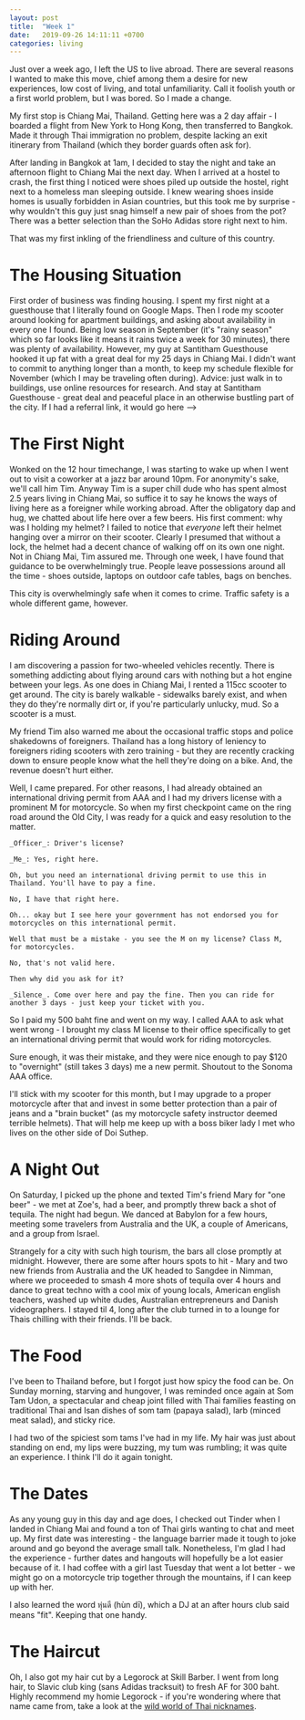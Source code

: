 ```yaml
---
layout: post
title:  "Week 1"
date:   2019-09-26 14:11:11 +0700
categories: living
---
```

Just over a week ago, I left the US to live abroad. There are several reasons I wanted to make this move, chief among them a desire for new experiences, low cost of living, and total unfamiliarity. Call it foolish youth or a first world problem, but I was bored. So I made a change. 

My first stop is Chiang Mai, Thailand. Getting here was a 2 day affair - I boarded a flight from New York to Hong Kong, then transferred to Bangkok. Made it through Thai immigration no problem, despite lacking an exit itinerary from Thailand (which they border guards often ask for). 

After landing in Bangkok at 1am, I decided to stay the night and take an afternoon flight to Chiang Mai the next day. When I arrived at a hostel to crash, the first thing I noticed were shoes piled up outside the hostel, right next to a homeless man sleeping outside. I knew wearing shoes inside homes is usually forbidden in Asian countries, but this took me by surprise - why wouldn't this guy just snag himself a new pair of shoes from the pot? There was a better selection than the SoHo Adidas store right next to him. 

That was my first inkling of the friendliness and culture of this country. 

The Housing Situation
======

First order of business was finding housing. I spent my first night at a guesthouse that I literally found on Google Maps. Then I rode my scooter around looking for apartment buildings, and asking about availability in every one I found. Being low season in September (it's "rainy season" which so far looks like it means it rains twice a week for 30 minutes), there was plenty of availability. However, my guy at Santitham Guesthouse hooked it up fat with a great deal for my 25 days in Chiang Mai. I didn't want to commit to anything longer than a month, to keep my schedule flexible for November (which I may be traveling often during). Advice: just walk in to buildings, use online resources for research. And stay at Santitham Guesthouse - great deal and peaceful place in an otherwise bustling part of the city. If I had a referral link, it would go here --> 

The First Night
======

Wonked on the 12 hour timechange, I was starting to wake up when I went out to visit a coworker at a jazz bar around 10pm. For anonymity's sake, we'll call him Tim. Anyway Tim is a super chill dude who has spent almost 2.5 years living in Chiang Mai, so suffice it to say he knows the ways of living here as a foreigner while working abroad. After the obligatory dap and hug, we chatted about life here over a few beers. His first comment: why was I holding my helmet? I failed to notice that _everyone_ left their helmet hanging over a mirror on their scooter. Clearly I presumed that without a lock, the helmet had a decent chance of walking off on its own one night. Not in Chiang Mai, Tim assured me. Through one week, I have found that guidance to be overwhelmingly true. People leave possessions around all the time - shoes outside, laptops on outdoor cafe tables, bags on benches. 

 This city is overwhelmingly safe when it comes to crime. Traffic safety is a whole different game, however. 

Riding Around
======

I am discovering a passion for two-wheeled vehicles recently. There is something addicting about flying around cars with nothing but a hot engine between your legs. As one does in Chiang Mai, I rented a 115cc scooter to get around. The city is barely walkable - sidewalks barely exist, and when they do they're normally dirt or, if you're particularly unlucky, mud. So a scooter is a must. 

My friend Tim also warned me about the occasional traffic stops and police shakedowns of foreigners. Thailand has a long history of leniency to foreigners riding scooters with zero training - but they are recently cracking down to ensure people know what the hell they're doing on a bike. And, the revenue doesn't hurt either. 

Well, I came prepared. For other reasons, I had already obtained an international driving permit from AAA and I had my drivers license with a prominent M for motorcycle. So when my first checkpoint came on the ring road around the Old City, I was ready for a quick and easy resolution to the matter. 

    _Officer_: Driver's license?

    _Me_: Yes, right here. 

    Oh, but you need an international driving permit to use this in Thailand. You'll have to pay a fine. 

    No, I have that right here. 

    Oh... okay but I see here your government has not endorsed you for motorcycles on this international permit. 

    Well that must be a mistake - you see the M on my license? Class M, for motorcycles.

    No, that's not valid here. 

    Then why did you ask for it? 

    _Silence_. Come over here and pay the fine. Then you can ride for another 3 days - just keep your ticket with you. 

So I paid my 500 baht fine and went on my way. I called AAA to ask what went wrong - I brought my class M license to their office specifically to get an international driving permit that would work for riding motorcycles. 

Sure enough, it was their mistake, and they were nice enough to pay $120 to "overnight" (still takes 3 days) me a new permit. Shoutout to the Sonoma AAA office. 

I'll stick with my scooter for this month, but I may upgrade to a proper motorcycle after that and invest in some better protection than a pair of jeans and a "brain bucket" (as my motorcycle safety instructor deemed terrible helmets). That will help me keep up with a boss biker lady I met who lives on the other side of Doi Suthep. 

A Night Out 
======

On Saturday, I picked up the phone and texted Tim's friend Mary for "one beer" - we met at Zoe's, had a beer, and promptly threw back a shot of tequila. The night had begun. We danced at Babylon for a few hours, meeting some travelers from Australia and the UK, a couple of Americans, and a group from Israel. 
    
Strangely for a city with such high tourism, the bars all close promptly at midnight. However, there are some after hours spots to hit - Mary and two new friends from Australia and the UK headed to Sangdee in Nimman, where we proceeded to smash 4 more shots of tequila over 4 hours and dance to great techno with a cool mix of young locals, American english teachers, washed up white dudes, Australian entrepreneurs and Danish videographers. I stayed til 4, long after the  club turned in to a lounge for Thais chilling with their friends. I'll be back. 

The Food
======

I've been to Thailand before, but I forgot just how spicy the food can be. On Sunday morning, starving and hungover, I was reminded once again at Som Tam Udon, a spectacular and cheap joint filled with Thai families feasting on traditional Thai and Isan dishes of som tam (papaya salad), larb (minced meat salad), and sticky rice. 

I had two of the spiciest som tams I've had in my life. My hair was just about standing on end, my lips were buzzing, my tum was rumbling; it was quite an experience. I think I'll do it again tonight. 

The Dates
======
As any young guy in this day and age does, I checked out Tinder when I landed in Chiang Mai and found a ton of Thai girls wanting to chat and meet up. My first date was interesting - the language barrier made it tough to joke around and go beyond the average small talk. Nonetheless, I'm glad I had the experience - further dates and hangouts will hopefully be a lot easier because of it. I had coffee with a girl last Tuesday that went a lot better - we might go on a motorcycle trip together through the mountains, if I can keep up with her. 

I also learned the word หุ่นดี (hùn dī), which a DJ at an after hours club said means "fit". Keeping that one handy. 

The Haircut
======
Oh, I also got my hair cut by a Legorock at Skill Barber. I went from long hair, to Slavic club king (sans Adidas tracksuit) to fresh AF for 300 baht. Highly recommend my homie Legorock - if you're wondering where that name came from, take a look at the [wild world of Thai nicknames][nicknames].

[nicknames]: https://www.thai2english.com/learn/the-crazy-world-of-thai-nicknames


